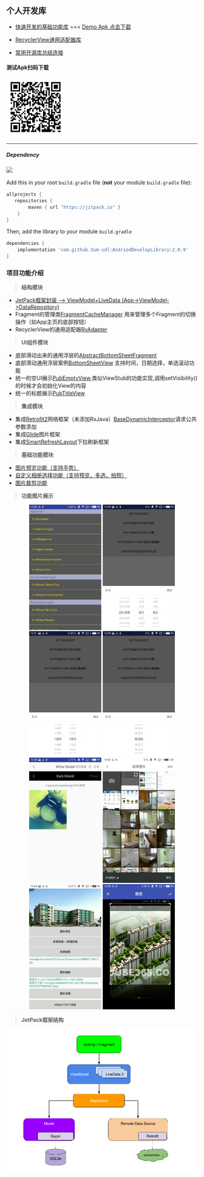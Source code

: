 
## 个人开发库

-  [快速开发的基础功能库](https://github.com/Sum-sdl/AndriodDevelopLibrary) === [Demo Apk 点击下载](https://raw.githubusercontent.com/Sum-sdl/AndriodDevelopLibrary/master/sample/other/sample-debug.apk)
 
-  [RecyclerView通用适配器库](https://github.com/Sum-sdl/RvAdapter)

-  [常用开源库总结连接](https://github.com/Sum-sdl/AndriodDevelopLibrary/blob/master/sample/%E5%B8%B8%E7%94%A8%E5%BC%80%E6%BA%90%E5%BA%93.md)

#### 测试Apk扫码下载

<img src="https://github.com/Sum-sdl/AndriodDevelopLibrary/blob/master/sample/demoUi/download.png">

---

##### Dependency

[![](https://jitpack.io/v/Sum-sdl/AndriodDevelopLibrary.svg)](https://jitpack.io/#Sum-sdl/AndriodDevelopLibrary)

 Add this in your root `build.gradle` file (**not** your module `build.gradle` file):
 
 ```gradle
 allprojects {
 	repositories {
         maven { url "https://jitpack.io" }
     }
 }
 ```
 
 Then, add the library to your module `build.gradle`
 ```gradle
 dependencies {
     implementation 'com.github.Sum-sdl:AndriodDevelopLibrary:2.0.9'
 }
 ```
 

### 项目功能介绍

> **结构模块**
>
- [JetPack框架封装 --> ViewModel+LiveData (App->ViewModel->DataRepository)](https://github.com/Sum-sdl/AndriodDevelopLibrary/tree/master/sample/src/main/java/jetpack/demo/framework)
- Fragment的管理类[FragmentCacheManager](https://github.com/Sum-sdl/AndriodDevelopLibrary/blob/master/library/src/main/java/com/sum/library/framework/FragmentCacheManager.java)
用来管理多个Fragment的切换操作（如App主页的底部按钮）
- RecyclerView的通用适配器[RvAdapter](https://github.com/Sum-sdl/RvAdapter)

> **UI组件模块**
>
- 底部滑动出来的通用浮层的[AbstractBottomSheetFragment](https://github.com/Sum-sdl/AndriodDevelopLibrary/blob/master/library/src/main/java/com/sum/library/view/sheet/AbstractBottomSheetFragment.java)
- 底部滑动通用浮层案例[BottomSheetView](https://github.com/Sum-sdl/AndriodDevelopLibrary/blob/master/library/src/main/java/com/sum/library/view/sheet/BottomSheetView.java)
支持时间，日期选择，单选滚动功能
- 统一的空UI展示[PubEmptyView](https://github.com/Sum-sdl/AndriodDevelopLibrary/blob/master/library/src/main/java/com/sum/library/view/widget/PubEmptyView.java),类似ViewStub的功能实现,调用setVisibility()的时候才会初始化View的内容
- 统一的标题展示[PubTitleView](https://github.com/Sum-sdl/AndriodDevelopLibrary/blob/master/library/src/main/java/com/sum/library/view/widget/PubTitleView.kt)

> **集成模块**
>
-  集成[Retrofit2](http://square.github.io/retrofit/)网络框架（未添加RxJava）[BaseDynamicInterceptor](https://github.com/Sum-sdl/AndriodDevelopLibrary/blob/master/library/src/main/java/com/sum/library/net/token/BaseDynamicInterceptor.java)请求公共参数添加
-  集成[Glide](https://github.com/bumptech/glide)图片框架
-  集成[SmartRefreshLayout](https://github.com/scwang90/SmartRefreshLayout/blob/master/art/md_property.md)下拉刷新框架

> **基础功能模块**
>
- [图片预览功能（支持手势）](https://github.com/Sum-sdl/AndriodDevelopLibrary/blob/master/library/src/main/java/com/sum/library/ui/image/AppImageUtils.java)
- [自定义相册选择功能（支持预览，多选，拍照）](https://github.com/Sum-sdl/AndriodDevelopLibrary/blob/master/library/src/main/java/com/sum/library/ui/image/AppImageUtils.java)
- [图片裁剪功能](https://github.com/Sum-sdl/AndriodDevelopLibrary/blob/master/library/src/main/java/com/sum/library/ui/image/AppImageUtils.java)

> **功能图片展示**
>
<div align="center">
<img src="https://github.com/Sum-sdl/AndriodDevelopLibrary/blob/master/sample/demoUi/img.jpg" height="330" width="190" >
<img src="https://github.com/Sum-sdl/AndriodDevelopLibrary/blob/master/sample/demoUi/bt_1.jpg" height="330" width="190" >
<img src="https://github.com/Sum-sdl/AndriodDevelopLibrary/blob/master/sample/demoUi/bt_2.jpg" height="330" width="190" >
<img src="https://github.com/Sum-sdl/AndriodDevelopLibrary/blob/master/sample/demoUi/bt_3.jpg" height="330" width="190" >
</div>
<div align="center">
<img src="https://github.com/Sum-sdl/AndriodDevelopLibrary/blob/master/sample/demoUi/img1.jpg" height="330" width="190" >
<img src="https://github.com/Sum-sdl/AndriodDevelopLibrary/blob/master/sample/demoUi/img3.jpg" height="330" width="190" >
<img src="https://github.com/Sum-sdl/AndriodDevelopLibrary/blob/master/sample/demoUi/img4.jpg" height="330" width="190" >
<img src="https://github.com/Sum-sdl/AndriodDevelopLibrary/blob/master/sample/demoUi/img5.jpg" height="330" width="190" >
</div>

> **JetPack框架结构**
>
<img src="https://github.com/Sum-sdl/AndriodDevelopLibrary/blob/master/sample/demoUi/architecture.png">
